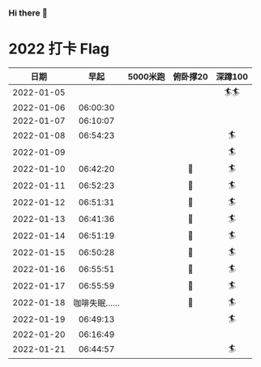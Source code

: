 ### Hi there 👋

<!--
**jieladeMe/jielademe** is a ✨ _special_ ✨ repository because its `README.md` (this file) appears on your GitHub profile.

Here are some ideas to get you started:

- 🔭 I’m currently working on ...
- 🌱 I’m currently learning ...
- 👯 I’m looking to collaborate on ...
- 🤔 I’m looking for help with ...
- 💬 Ask me about ...
- 📫 How to reach me: ...
- 😄 Pronouns: ...
- ⚡ Fun fact: ...
-->

# 2022 打卡 Flag
|日期|早起|5000米跑|俯卧撑20|深蹲100|
|:----:|:----:|:----:|:----:|:----:|
|2022-01-05||||:surfer::surfer:|
|2022-01-06|06:00:30||||
|2022-01-07|06:10:07||||
|2022-01-08|06:54:23|||:surfer:|
|2022-01-09||||:surfer:|
|2022-01-10|06:42:20||:dog:|:surfer:|
|2022-01-11|06:52:23||:dog:|:surfer:|
|2022-01-12|06:51:31||:dog:|:surfer:|
|2022-01-13|06:41:36||:dog:|:surfer:|
|2022-01-14|06:51:19||:dog:|:surfer:|
|2022-01-15|06:50:28||:dog:|:surfer:|
|2022-01-16|06:55:51||:dog:|:surfer:|
|2022-01-17|06:55:59||:dog:|:surfer:|
|2022-01-18|咖啡失眠……||:dog:|:surfer:|
|2022-01-19|06:49:13|||:surfer:|
|2022-01-20|06:16:49||||
|2022-01-21|06:44:57|||:surfer:|
